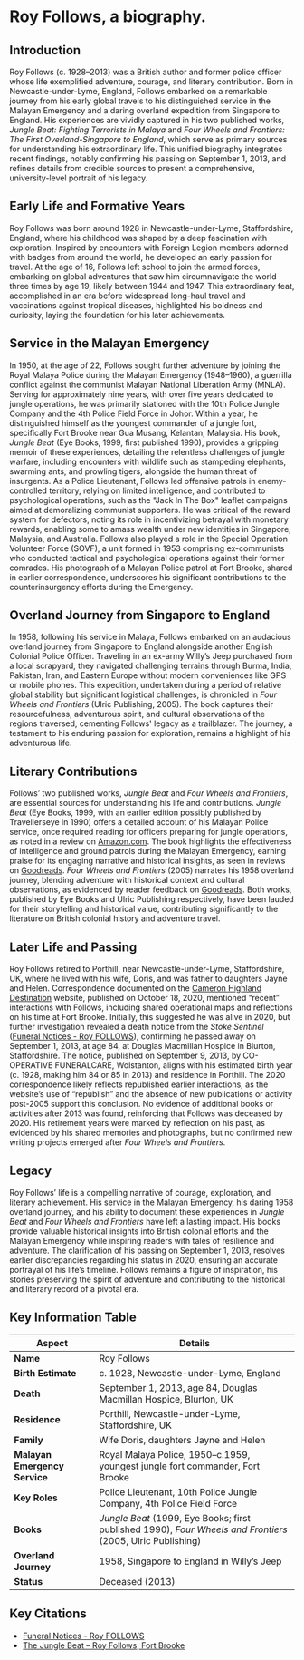 # Roy Follows, a biography.

## Introduction
Roy Follows (c. 1928–2013) was a British author and former police officer whose life exemplified adventure, courage, and literary contribution. Born in Newcastle-under-Lyme, England, Follows embarked on a remarkable journey from his early global travels to his distinguished service in the Malayan Emergency and a daring overland expedition from Singapore to England. His experiences are vividly captured in his two published works, *Jungle Beat: Fighting Terrorists in Malaya* and *Four Wheels and Frontiers: The First Overland-Singapore to England*, which serve as primary sources for understanding his extraordinary life. This unified biography integrates recent findings, notably confirming his passing on September 1, 2013, and refines details from credible sources to present a comprehensive, university-level portrait of his legacy.

## Early Life and Formative Years
Roy Follows was born around 1928 in Newcastle-under-Lyme, Staffordshire, England, where his childhood was shaped by a deep fascination with exploration. Inspired by encounters with Foreign Legion members adorned with badges from around the world, he developed an early passion for travel. At the age of 16, Follows left school to join the armed forces, embarking on global adventures that saw him circumnavigate the world three times by age 19, likely between 1944 and 1947. This extraordinary feat, accomplished in an era before widespread long-haul travel and vaccinations against tropical diseases, highlighted his boldness and curiosity, laying the foundation for his later achievements.

## Service in the Malayan Emergency
In 1950, at the age of 22, Follows sought further adventure by joining the Royal Malaya Police during the Malayan Emergency (1948–1960), a guerrilla conflict against the communist Malayan National Liberation Army (MNLA). Serving for approximately nine years, with over five years dedicated to jungle operations, he was primarily stationed with the 10th Police Jungle Company and the 4th Police Field Force in Johor. Within a year, he distinguished himself as the youngest commander of a jungle fort, specifically Fort Brooke near Gua Musang, Kelantan, Malaysia. His book, *Jungle Beat* (Eye Books, 1999, first published 1990), provides a gripping memoir of these experiences, detailing the relentless challenges of jungle warfare, including encounters with wildlife such as stampeding elephants, swarming ants, and prowling tigers, alongside the human threat of insurgents. As a Police Lieutenant, Follows led offensive patrols in enemy-controlled territory, relying on limited intelligence, and contributed to psychological operations, such as the "Jack In The Box" leaflet campaigns aimed at demoralizing communist supporters. He was critical of the reward system for defectors, noting its role in incentivizing betrayal with monetary rewards, enabling some to amass wealth under new identities in Singapore, Malaysia, and Australia. Follows also played a role in the Special Operation Volunteer Force (SOVF), a unit formed in 1953 comprising ex-communists who conducted tactical and psychological operations against their former comrades. His photograph of a Malayan Police patrol at Fort Brooke, shared in earlier correspondence, underscores his significant contributions to the counterinsurgency efforts during the Emergency.

## Overland Journey from Singapore to England
In 1958, following his service in Malaya, Follows embarked on an audacious overland journey from Singapore to England alongside another English Colonial Police Officer. Traveling in an ex-army Willy’s Jeep purchased from a local scrapyard, they navigated challenging terrains through Burma, India, Pakistan, Iran, and Eastern Europe without modern conveniences like GPS or mobile phones. This expedition, undertaken during a period of relative global stability but significant logistical challenges, is chronicled in *Four Wheels and Frontiers* (Ulric Publishing, 2005). The book captures their resourcefulness, adventurous spirit, and cultural observations of the regions traversed, cementing Follows' legacy as a trailblazer. The journey, a testament to his enduring passion for exploration, remains a highlight of his adventurous life.

## Literary Contributions
Follows’ two published works, *Jungle Beat* and *Four Wheels and Frontiers*, are essential sources for understanding his life and contributions. *Jungle Beat* (Eye Books, 1999, with an earlier edition possibly published by Travellerseye in 1990) offers a detailed account of his Malayan Police service, once required reading for officers preparing for jungle operations, as noted in a review on [Amazon.com](https://www.amazon.com/Jungle-Beat-Roy-Follows/dp/0953057577). The book highlights the effectiveness of intelligence and ground patrols during the Malayan Emergency, earning praise for its engaging narrative and historical insights, as seen in reviews on [Goodreads](https://www.goodreads.com/book/show/1851359.Jungle_Beat). *Four Wheels and Frontiers* (2005) narrates his 1958 overland journey, blending adventure with historical context and cultural observations, as evidenced by reader feedback on [Goodreads](https://www.goodreads.com/book/show/2870544-four-wheels-and-frontiers). Both works, published by Eye Books and Ulric Publishing respectively, have been lauded for their storytelling and historical value, contributing significantly to the literature on British colonial history and adventure travel.

## Later Life and Passing
Roy Follows retired to Porthill, near Newcastle-under-Lyme, Staffordshire, UK, where he lived with his wife, Doris, and was father to daughters Jayne and Helen. Correspondence documented on the [Cameron Highland Destination](https://www.cameron-highland-destination.com/jungle-beat-roy-follows-fort-brooke.html) website, published on October 18, 2020, mentioned “recent” interactions with Follows, including shared operational maps and reflections on his time at Fort Brooke. Initially, this suggested he was alive in 2020, but further investigation revealed a death notice from the *Stoke Sentinel* ([Funeral Notices - Roy FOLLOWS](https://funeral-notices.co.uk/notice/follows/2984487)), confirming he passed away on September 1, 2013, at age 84, at Douglas Macmillan Hospice in Blurton, Staffordshire. The notice, published on September 9, 2013, by CO-OPERATIVE FUNERALCARE, Wolstanton, aligns with his estimated birth year (c. 1928, making him 84 or 85 in 2013) and residence in Porthill. The 2020 correspondence likely reflects republished earlier interactions, as the website’s use of “republish” and the absence of new publications or activity post-2005 support this conclusion. No evidence of additional books or activities after 2013 was found, reinforcing that Follows was deceased by 2020. His retirement years were marked by reflection on his past, as evidenced by his shared memories and photographs, but no confirmed new writing projects emerged after *Four Wheels and Frontiers*.

## Legacy
Roy Follows’ life is a compelling narrative of courage, exploration, and literary achievement. His service in the Malayan Emergency, his daring 1958 overland journey, and his ability to document these experiences in *Jungle Beat* and *Four Wheels and Frontiers* have left a lasting impact. His books provide valuable historical insights into British colonial efforts and the Malayan Emergency while inspiring readers with tales of resilience and adventure. The clarification of his passing on September 1, 2013, resolves earlier discrepancies regarding his status in 2020, ensuring an accurate portrayal of his life’s timeline. Follows remains a figure of inspiration, his stories preserving the spirit of adventure and contributing to the historical and literary record of a pivotal era.

## Key Information Table
| **Aspect**                     | **Details**                                                                 |
|--------------------------------|-----------------------------------------------------------------------------|
| **Name**                       | Roy Follows                                                                |
| **Birth Estimate**             | c. 1928, Newcastle-under-Lyme, England                                      |
| **Death**                      | September 1, 2013, age 84, Douglas Macmillan Hospice, Blurton, UK           |
| **Residence**                  | Porthill, Newcastle-under-Lyme, Staffordshire, UK                          |
| **Family**                     | Wife Doris, daughters Jayne and Helen                                      |
| **Malayan Emergency Service**  | Royal Malaya Police, 1950–c.1959, youngest jungle fort commander, Fort Brooke |
| **Key Roles**                  | Police Lieutenant, 10th Police Jungle Company, 4th Police Field Force       |
| **Books**                      | *Jungle Beat* (1999, Eye Books; first published 1990), *Four Wheels and Frontiers* (2005, Ulric Publishing) |
| **Overland Journey**           | 1958, Singapore to England in Willy’s Jeep                                 |
| **Status**                     | Deceased (2013)                                                            |

## Key Citations
- [Funeral Notices - Roy FOLLOWS](https://funeral-notices.co.uk/notice/follows/2984487)
- [The Jungle Beat – Roy Follows, Fort Brooke](https://www.cameron-highland-destination.com/jungle-beat-roy-follows-fort-brooke.html)

